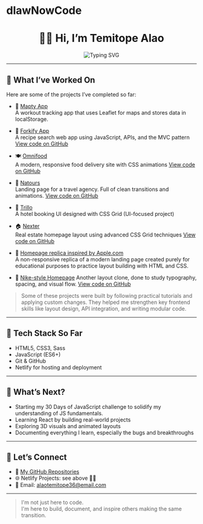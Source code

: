# dlawNowCode

<h1 align="center">👋🏽 Hi, I’m Temitope Alao</h1>

<p align="center">
  <img src="https://readme-typing-svg.herokuapp.com?font=Fira+Code&size=20&pause=1000&color=00B9F1&width=435&lines=Frontend+Developer+in+Training;Learning+by+Building+Real+Projects" alt="Typing SVG" />
</p>

---

## 🚀 What I’ve Worked On

Here are some of the projects I’ve completed so far:

- 🎯 [Mapty App](https://mapty-tracker.netlify.app)  
   A workout tracking app that uses Leaflet for maps and stores data in localStorage.
  
- 🍴 [Forkify App](https://forkify-temi.netlify.app)  
  A recipe search web app using JavaScript, APIs, and the MVC pattern  
  [View code on GitHub](https://github.com/TemitopeAlao/forkify-temi)

- 🍽 [Omnifood](https://omnifood-temi.netlify.app)  
  A modern, responsive food delivery site with CSS animations
[View code on GitHub](https://github.com/TemitopeAlao/omnifood-)
- 🌿 [Natours](https://natours-temi.netlify.app)  
   Landing page for a travel agency. Full of clean transitions and animations.
[View code on GitHub](https://github.com/TemitopeAlao/Natours)
- 🏨 [Trillo](https://trillo-temi.netlify.app)  
  A hotel booking UI designed with CSS Grid  (UI-focused project)

- 🏠 [Nexter](https://nexter-temi.netlify.app)  
  Real estate homepage layout using advanced CSS Grid techniques
[View code on GitHub](https://github.com/TemitopeAlao/Nexter)
- 🍏 [Homepage replica inspired by Apple.com](https://non-responsive-temiappl3clone-v1.netlify.app/)  
  A non-responsive replica of a modern landing page created purely for educational purposes to practice layout building with HTML and CSS.

- 👟 [Nike-style Homepage](https://non-responsive-nike3clone-v1.netlify.app/)
  Another layout clone, done to study typography, spacing, and visual flow.
[View code on GitHub](https://github.com/TemitopeAlao/NikeUI)
>Some of these projects were built by following practical tutorials and applying custom changes.
They helped me strengthen key frontend skills like layout design, API integration, and writing modular code.
---

## 🧰 Tech Stack So Far

- HTML5, CSS3, Sass  
- JavaScript (ES6+)  
- Git & GitHub  
- Netlify for hosting and deployment

---


## 📅 What’s Next?

- Starting my 30 Days of JavaScript challenge to solidify my understanding of JS fundamentals.  
- Learning React by building real-world projects  
- Exploring 3D visuals and animated layouts
- Documenting everything I learn, especially the bugs and breakthroughs

---

## 📌 Let’s Connect

- 🔗 [My GitHub Repositories](https://github.com/TemitopeAlao)
- 🌐 Netlify Projects: see above ☝🏽
- 📩 Email: alaotemitope36@email.com 

---

> I'm not just here to code.  
> I'm here to build, document, and inspire others making the same transition.





